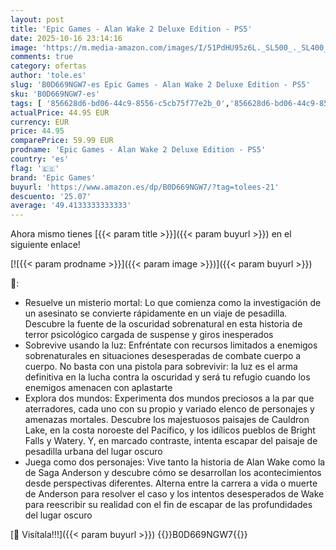 ```yaml
---
layout: post
title: 'Epic Games - Alan Wake 2 Deluxe Edition - PS5'
date: 2025-10-16 23:14:16
image: 'https://m.media-amazon.com/images/I/51PdHU95z6L._SL500_._SL400_.jpg'
comments: true
category: ofertas
author: 'tole.es'
slug: 'B0D669NGW7-es Epic Games - Alan Wake 2 Deluxe Edition - PS5'
sku: 'B0D669NGW7-es'
tags: [ '856628d6-bd06-44c9-8556-c5cb75f77e2b_0','856628d6-bd06-44c9-8556-c5cb75f77e2b_2201','856628d6-bd06-44c9-8556-c5cb75f77e2b_3601','Arborist Merchandising Root','Hardware y juegos para PlayStation 5','Juegos para PlayStation 5','Preventa de Videojuegos','Self Service','Special Features Stores','Videojuegos','Videojuegos más esperados','epic games','ps5','🇪🇸', ]
actualPrice: 44.95 EUR
currency: EUR
price: 44.95
comparePrice: 59.99 EUR
prodname: 'Epic Games - Alan Wake 2 Deluxe Edition - PS5'
country: 'es'
flag: '🇪🇸'
brand: 'Epic Games'
buyurl: 'https://www.amazon.es/dp/B0D669NGW7/?tag=tolees-21'
descuento: '25.07'
average: '49.4133333333333'
---
```


Ahora mismo tienes [{{< param title >}}]({{< param buyurl >}}) en el siguiente enlace!

[![{{< param prodname >}}]({{< param image >}})]({{< param buyurl >}})

🔎:

- Resuelve un misterio mortal: Lo que comienza como la investigación de un asesinato se convierte rápidamente en un viaje de pesadilla. Descubre la fuente de la oscuridad sobrenatural en esta historia de terror psicológico cargada de suspense y giros inesperados
- Sobrevive usando la luz: Enfréntate con recursos limitados a enemigos sobrenaturales en situaciones desesperadas de combate cuerpo a cuerpo. No basta con una pistola para sobrevivir: la luz es el arma definitiva en la lucha contra la oscuridad y será tu refugio cuando los enemigos amenacen con aplastarte
- Explora dos mundos: Experimenta dos mundos preciosos a la par que aterradores, cada uno con su propio y variado elenco de personajes y amenazas mortales. Descubre los majestuosos paisajes de Cauldron Lake, en la costa noroeste del Pacífico, y los idílicos pueblos de Bright Falls y Watery. Y, en marcado contraste, intenta escapar del paisaje de pesadilla urbana del lugar oscuro
- Juega como dos personajes: Vive tanto la historia de Alan Wake como la de Saga Anderson y descubre cómo se desarrollan los acontecimientos desde perspectivas diferentes. Alterna entre la carrera a vida o muerte de Anderson para resolver el caso y los intentos desesperados de Wake para reescribir su realidad con el fin de escapar de las profundidades del lugar oscuro

[🛒 Visítala!!!]({{< param buyurl >}})
{{<world>}}B0D669NGW7{{</world>}}
